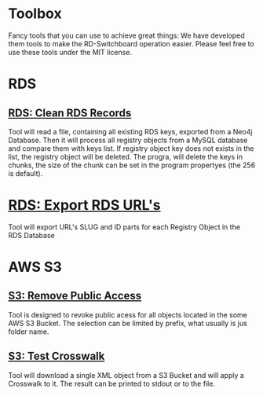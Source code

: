 # Toolbox
Fancy tools that you can use to achieve great things: We have developed them tools
to make the RD-Switchboard operation easier. Please feel free to use these tools
under the MIT license. 

# RDS

## [RDS: Clean RDS Records](https://github.com/rd-switchboard/Toolbox/tree/master/RDS/clean_rds_records)

Tool will read a file, containing all existing RDS keys, exported from a Neo4j Database. 
Then it will process all registry objects from a MySQL database and compare them with keys list.
If registry object key does not exists in the list, the registry object will be deleted. 
The progra, will delete the keys in chunks, the size of the chunk can be set in the program propertyes
(the 256 is default).

# [RDS: Export RDS URL's](https://github.com/rd-switchboard/Toolbox/tree/master/RDS/export_rds_urls)

Tool will export URL's SLUG and ID parts for each Registry Object in the RDS Database

# AWS S3

## [S3: Remove Public Access](https://github.com/rd-switchboard/Toolbox/tree/master/S3/remove_public_access)

Tool is designed to revoke public acess for all objects located in the some AWS S3 Bucket. 
The selection can be limited by prefix, what usually is jus folder name. 

## [S3: Test Crosswalk](https://github.com/rd-switchboard/Toolbox/tree/master/S3/test_crosswalk)

Tool will download a single XML object from a S3 Bucket and will apply a Crosswalk to it. 
The result can be printed to stdout or to the file.




